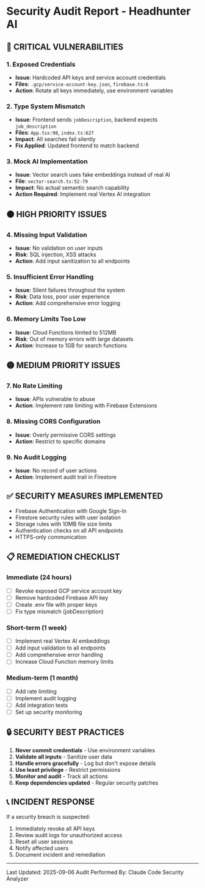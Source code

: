 # Security Audit Report - Headhunter AI

## 🔴 CRITICAL VULNERABILITIES

### 1. Exposed Credentials
- **Issue**: Hardcoded API keys and service account credentials
- **Files**: `.gcp/service-account-key.json`, `firebase.ts:6`
- **Action**: Rotate all keys immediately, use environment variables

### 2. Type System Mismatch
- **Issue**: Frontend sends `jobDescription`, backend expects `job_description`
- **Files**: `App.tsx:98`, `index.ts:627`
- **Impact**: All searches fail silently
- **Fix Applied**: Updated frontend to match backend

### 3. Mock AI Implementation
- **Issue**: Vector search uses fake embeddings instead of real AI
- **File**: `vector-search.ts:52-79`
- **Impact**: No actual semantic search capability
- **Action Required**: Implement real Vertex AI integration

## 🟠 HIGH PRIORITY ISSUES

### 4. Missing Input Validation
- **Issue**: No validation on user inputs
- **Risk**: SQL injection, XSS attacks
- **Action**: Add input sanitization to all endpoints

### 5. Insufficient Error Handling
- **Issue**: Silent failures throughout the system
- **Risk**: Data loss, poor user experience
- **Action**: Add comprehensive error logging

### 6. Memory Limits Too Low
- **Issue**: Cloud Functions limited to 512MB
- **Risk**: Out of memory errors with large datasets
- **Action**: Increase to 1GB for search functions

## 🟡 MEDIUM PRIORITY ISSUES

### 7. No Rate Limiting
- **Issue**: APIs vulnerable to abuse
- **Action**: Implement rate limiting with Firebase Extensions

### 8. Missing CORS Configuration
- **Issue**: Overly permissive CORS settings
- **Action**: Restrict to specific domains

### 9. No Audit Logging
- **Issue**: No record of user actions
- **Action**: Implement audit trail in Firestore

## ✅ SECURITY MEASURES IMPLEMENTED

- Firebase Authentication with Google Sign-In
- Firestore security rules with user isolation
- Storage rules with 10MB file size limits
- Authentication checks on all API endpoints
- HTTPS-only communication

## 📋 REMEDIATION CHECKLIST

### Immediate (24 hours)
- [ ] Revoke exposed GCP service account key
- [ ] Remove hardcoded Firebase API key
- [ ] Create .env file with proper keys
- [ ] Fix type mismatch (jobDescription)

### Short-term (1 week)
- [ ] Implement real Vertex AI embeddings
- [ ] Add input validation to all endpoints
- [ ] Add comprehensive error handling
- [ ] Increase Cloud Function memory limits

### Medium-term (1 month)
- [ ] Add rate limiting
- [ ] Implement audit logging
- [ ] Add integration tests
- [ ] Set up security monitoring

## 🔒 SECURITY BEST PRACTICES

1. **Never commit credentials** - Use environment variables
2. **Validate all inputs** - Sanitize user data
3. **Handle errors gracefully** - Log but don't expose details
4. **Use least privilege** - Restrict permissions
5. **Monitor and audit** - Track all actions
6. **Keep dependencies updated** - Regular security patches

## 📞 INCIDENT RESPONSE

If a security breach is suspected:
1. Immediately revoke all API keys
2. Review audit logs for unauthorized access
3. Reset all user sessions
4. Notify affected users
5. Document incident and remediation

---

Last Updated: 2025-09-06
Audit Performed By: Claude Code Security Analyzer